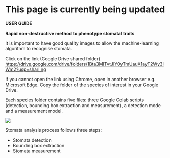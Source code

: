 <h1>This page is currently being updated</h1>



**USER GUIDE** 

**Rapid non-destructive method to phenotype stomatal traits** 

It  is  important  to  have  good  quality  images  to  allow  the  machine-learning  algorithm  to recognise stomata. 

Click on the link (Google Drive shared folder) [https://drive.google.com/drive/folders/1Bta3MITvtJlY0yTmUauX1ayT2Wy3IWm2?usp=shari ng ](https://drive.google.com/drive/folders/1Bta3MITvtJlY0yTmUauX1ayT2Wy3IWm2?usp=sharing)

If you cannot open the link using Chrome, open in another browser e.g. Microsoft Edge. Copy the folder of the species of interest in your Google Drive. 

Each species folder contains five files: three Google Colab scripts (detection, bounding box extraction and measurement), a detection mode and a measurement model. 

![](Aspose.Words.9d4d3661-095f-42f8-9e2b-670a3f4cbb2c.001.jpeg)

Stomata analysis process follows three steps: 

- Stomata detection 
- Bounding box extraction 
- Stomata measurement 
